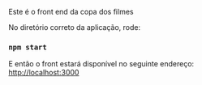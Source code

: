 Este é o front end da copa dos filmes

No diretório correto da aplicação, rode:

### `npm start`

E então o front estará disponível no seguinte endereço:
[http://localhost:3000](http://localhost:3000)
